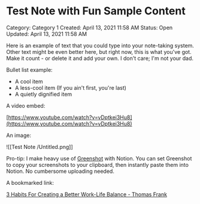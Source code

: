 # Test Note with Fun Sample Content

Category: Category 1
Created: April 13, 2021 11:58 AM
Status: Open
Updated: April 13, 2021 11:58 AM

Here is an example of text that you could type into your note-taking system. Other text might be even better here, but right now, this is what you've got. Make it count - or delete it and add your own. I don't care; I'm not your dad.

Bullet list example:

- A cool item
- A less-cool item (If you ain't first, you're last)
- A quietly dignified item

A video embed: 

[https://www.youtube.com/watch?v=vDptkei3Hu8](https://www.youtube.com/watch?v=vDptkei3Hu8)

An image:

![[Test Note /Untitled.png]]

Pro-tip: I make heavy use of [Greenshot](https://getgreenshot.org/) with Notion. You can set Greenshot to copy your screenshots to your clipboard, then instantly paste them into Notion. No cumbersome uploading needed.

A bookmarked link:

[3 Habits For Creating a Better Work-Life Balance - Thomas Frank](https://thomasjfrank.com/3-habits-for-creating-a-better-work-life-balance/)
